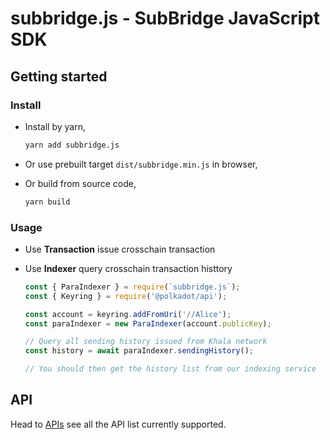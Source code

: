 # subbridge.js - SubBridge JavaScript SDK

## Getting started

### Install

- Install by yarn,

    ```bash
    yarn add subbridge.js
    ```

- Or use prebuilt target `dist/subbridge.min.js` in browser,

- Or build from source code,

    ```bash
    yarn build
    ```

### Usage

- Use **Transaction** issue crosschain transaction

- Use **Indexer** query crosschain transaction histtory

    ```typescript
    const { ParaIndexer } = require(`subbridge.js`);
    const { Keyring } = require('@polkadot/api');

    const account = keyring.addFromUri('//Alice');
    const paraIndexer = new ParaIndexer(account.publicKey);

    // Query all sending history issued from Khala network
    const history = await paraIndexer.sendingHistory();

    // You should then get the history list from our indexing service
    ```

## API

Head to [APIs](./API.md) see all the API list currently supported.